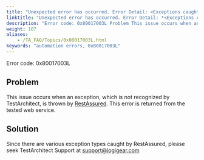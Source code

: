 ```yaml
--- 
title: "Unexpected error has occurred. Error Detail: <Exceptions caught by RestAssured\\>"
linktitle: "Unexpected error has occurred. Error Detail: *<Exceptions caught by RestAssured\\>*"
description: "Error code: 0x80017003L Problem This issue occurs when an exception, which is not recognized by TestArchitect , is thrown by RestAssured . This error is returned from the tested web service. Solution ..."
weight: 107
aliases: 
    - /TA_FAQ/Topics/0x80017003L.html
keywords: "automation errors, 0x80017003L"
---
```


Error code: 0x80017003L

## Problem

This issue occurs when an exception, which is not recognized by TestArchitect, is thrown by [RestAssured](http://rest-assured.io/). This error is returned from the tested web service.

## Solution

Since there are various exception types caught by RestAssured, please seek TestArchitect Support at [support@logigear.com](mailto:support@logigear.com)





